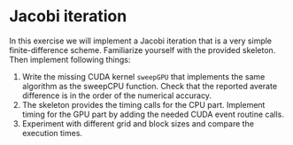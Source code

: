 # Jacobi iteration

In this exercise we will implement a Jacobi iteration that is a very simple
finite-difference scheme. Familiarize yourself with the provided skeleton.
Then implement following things:

1. Write the missing CUDA kernel `sweepGPU` that implements the same algorithm
   as the sweepCPU function. Check that the reported averate difference is in
   the order of the numerical accuracy.
2. The skeleton provides the timing calls for the CPU part. Implement timing
   for the GPU part by adding the needed CUDA event routine calls.
3. Experiment with different grid and block sizes and compare the execution times.
